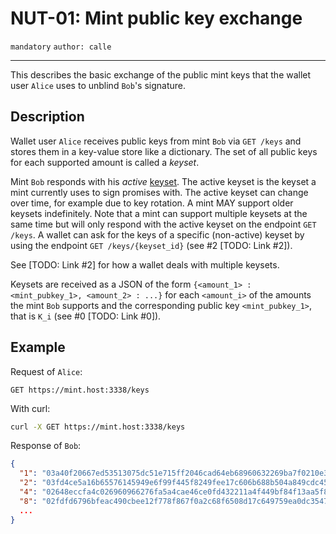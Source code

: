 NUT-01: Mint public key exchange
==========================

`mandatory` `author: calle` 

---

This describes the basic exchange of the public mint keys that the wallet user `Alice` uses to unblind `Bob`'s signature.

## Description

Wallet user `Alice` receives public keys from mint `Bob` via `GET /keys` and stores them in a key-value store like a dictionary. The set of all public keys for each supported amount is called a *keyset*.

Mint `Bob` responds with his *active* [keyset][02]. The active keyset is the keyset a mint currently uses to sign promises with. The active keyset can change over time, for example due to key rotation. A mint MAY support older keysets indefinitely. Note that a mint can support multiple keysets at the same time but will only respond with the active keyset on the endpoint `GET /keys`. A wallet can ask for the keys of a specific (non-active) keyset by using the endpoint `GET /keys/{keyset_id}` (see #2 [TODO: Link #2]).

See [TODO: Link #2] for how a wallet deals with multiple keysets.

Keysets are received as a JSON of the form `{<amount_1> : <mint_pubkey_1>, <amount_2> : ...}` for each `<amount_i>` of the amounts the mint `Bob` supports and the corresponding public key `<mint_pubkey_1>`, that is `K_i` (see #0 [TODO: Link #0]). 

## Example

Request of `Alice`:

```http
GET https://mint.host:3338/keys
```

With curl:

```bash
curl -X GET https://mint.host:3338/keys
```

Response of `Bob`:

```json
{
  "1": "03a40f20667ed53513075dc51e715ff2046cad64eb68960632269ba7f0210e38bc",
  "2": "03fd4ce5a16b65576145949e6f99f445f8249fee17c606b688b504a849cdc452de",
  "4": "02648eccfa4c026960966276fa5a4cae46ce0fd432211a4f449bf84f13aa5f8303",
  "8": "02fdfd6796bfeac490cbee12f778f867f0a2c68f6508d17c649759ea0dc3547528",
  ...
}
```

[00]: 00.md
[01]: 01.md
[02]: 02.md
[03]: 03.md
[04]: 04.md
[05]: 05.md
[06]: 06.md
[07]: 07.md
[08]: 08.md
[09]: 09.md
[10]: 10.md
[11]: 11.md
[12]: 12.md
[13]: 13.md
[14]: 14.md
[15]: 15.md
[16]: 16.md
[17]: 17.md
[18]: 18.md
[19]: 19.md
[20]: 20.md